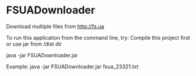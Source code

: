 FSUADownloader
==============
Download multiple files from http://fs.ua


To run this application from the command line, try:
Compile this project first or use jar from /dist dir

java -jar FSUADownloader.jar <Path to file with links from Fs.ua>

Example:
java -jar FSUADownloader.jar fsua_23321.txt
